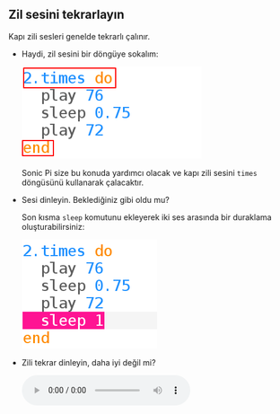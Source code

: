 ## Zil sesini tekrarlayın

Kapı zili sesleri genelde tekrarlı çalınır.

+ Haydi, zil sesini bir döngüye sokalım:
    
    ![ekran görüntüsü](images/tune-times.png)
    
    Sonic Pi size bu konuda yardımcı olacak ve kapı zili sesini `times` döngüsünü kullanarak çalacaktır.

+ Sesi dinleyin. Beklediğiniz gibi oldu mu?
    
    Son kısma `sleep` komutunu ekleyerek iki ses arasında bir duraklama oluşturabilirsiniz:
    
    ![ekran görüntüsü](images/tune-sleep2.png)

+ Zili tekrar dinleyin, daha iyi değil mi?
    
    <div id="audio-preview" class="pdf-hidden">
      <audio controls preload> <source src="resources/doorbell-2.mp3" type="audio/mpeg"> Tarayıcınız <code>audio</code> öğesini desteklemiyor. </audio>
    </div>